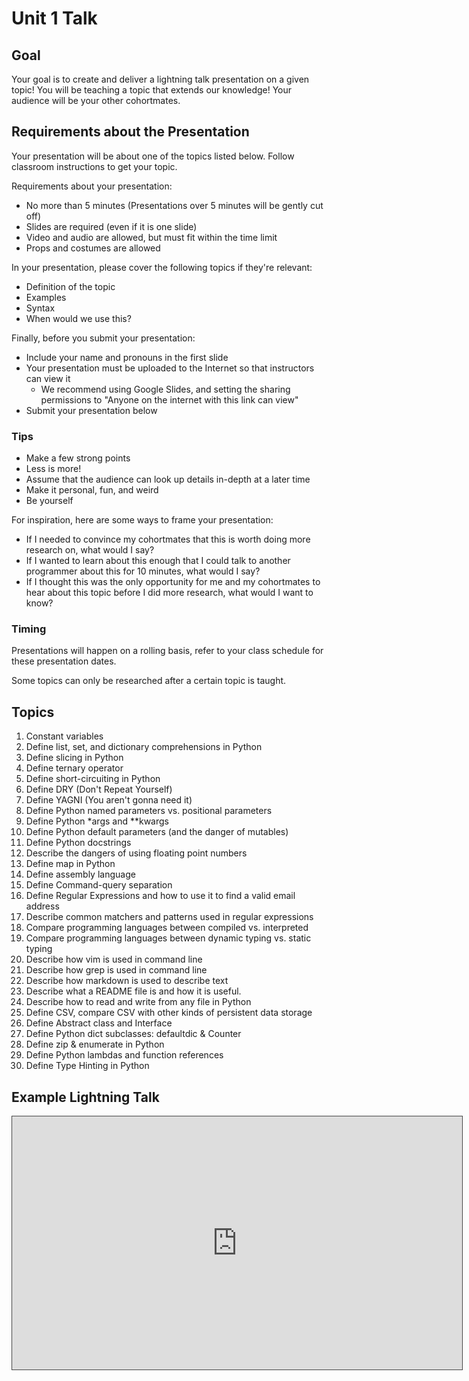 # Unit 1 Talk

## Goal

Your goal is to create and deliver a lightning talk presentation on a given topic! You will be teaching a topic that extends our knowledge! Your audience will be your other cohortmates.

## Requirements about the Presentation

Your presentation will be about one of the topics listed below. Follow classroom instructions to get your topic.

Requirements about your presentation:

- No more than 5 minutes (Presentations over 5 minutes will be gently cut off)
- Slides are required (even if it is one slide)
- Video and audio are allowed, but must fit within the time limit
- Props and costumes are allowed

In your presentation, please cover the following topics if they're relevant:

- Definition of the topic
- Examples
- Syntax
- When would we use this?

Finally, before you submit your presentation:

- Include your name and pronouns in the first slide
- Your presentation must be uploaded to the Internet so that instructors can view it
  - We recommend using Google Slides, and setting the sharing permissions to "Anyone on the internet with this link can view"
- Submit your presentation below

### Tips

- Make a few strong points
- Less is more!
- Assume that the audience can look up details in-depth at a later time
- Make it personal, fun, and weird
- Be yourself

For inspiration, here are some ways to frame your presentation:

- If I needed to convince my cohortmates that this is worth doing more research on, what would I say?
- If I wanted to learn about this enough that I could talk to another programmer about this for 10 minutes, what would I say?
- If I thought this was the only opportunity for me and my cohortmates to hear about this topic before I did more research, what would I want to know?

### Timing

Presentations will happen on a rolling basis, refer to your class schedule for these presentation dates.

Some topics can only be researched after a certain topic is taught.

## Topics

1. Constant variables
1. Define list, set, and dictionary comprehensions in Python
1. Define slicing in Python
1. Define ternary operator
1. Define short-circuiting in Python
1. Define DRY (Don't Repeat Yourself)
1. Define YAGNI (You aren't gonna need it)
1. Define Python named parameters vs. positional parameters
1. Define Python *args and **kwargs
1. Define Python default parameters (and the danger of mutables)
1. Define Python docstrings
1. Describe the dangers of using floating point numbers
1. Define map in Python
1. Define assembly language
1. Define Command-query separation
1. Define Regular Expressions and how to use it to find a valid email address
1. Describe common matchers and patterns used in regular expressions
1. Compare programming languages between compiled vs. interpreted
1. Compare programming languages between dynamic typing vs. static typing
1. Describe how vim is used in command line
1. Describe how grep is used in command line
1. Describe how markdown is used to describe text
1. Describe what a README file is and how it is useful.
1. Describe how to read and write from any file in Python
1. Define CSV, compare CSV with other kinds of persistent data storage
1. Define Abstract class and Interface
1. Define Python dict subclasses: defaultdic & Counter
1. Define zip & enumerate in Python
1. Define Python lambdas and function references
1. Define Type Hinting in Python

## Example Lightning Talk

<iframe src="https://adaacademy.hosted.panopto.com/Panopto/Pages/Embed.aspx?id=ed194fea-ccf5-48f8-b231-acea000d11ee&autoplay=false&offerviewer=true&showtitle=true&showbrand=false&start=0&interactivity=all" height="405" width="720" style="border: 1px solid #464646;" allowfullscreen allow="autoplay"></iframe>
